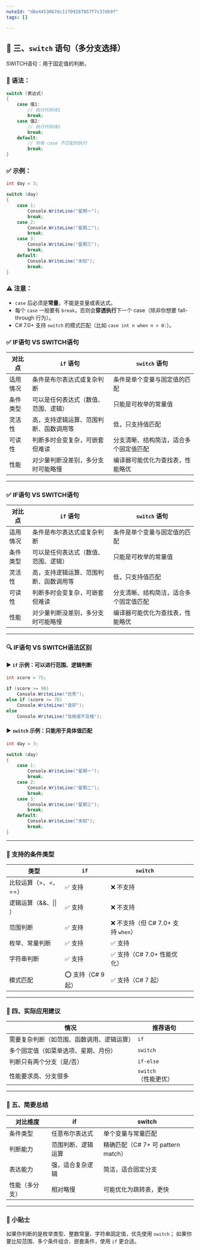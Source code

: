 ```yaml
---
noteId: "d8e4453067dc11f09287057f7c37db9f"
tags: []

---
```



## 🔁 三、`switch` 语句（多分支选择）

SWITCH语句：用于固定值的判断。

### 📌 语法：

```csharp
switch (表达式)
{
    case 值1:
        // 执行代码块1
        break;
    case 值2:
        // 执行代码块2
        break;
    default:
        // 所有 case 不匹配时执行
        break;
}
```

### ✅ 示例：

```csharp
int day = 3;

switch (day)
{
    case 1:
        Console.WriteLine("星期一");
        break;
    case 2:
        Console.WriteLine("星期二");
        break;
    case 3:
        Console.WriteLine("星期三");
        break;
    default:
        Console.WriteLine("未知");
        break;
}
```


### ⚠️ 注意：

* `case` 后必须是**常量**，不能是变量或表达式。
* 每个 `case` 一般要有 `break`，否则会**穿透执行**下一个 case（除非你想要 fall-through 行为）。
* C# 7.0+ 支持 `switch` 的模式匹配（比如 `case int n when n > 0:`）。



### ✅ IF语句 VS SWITCH语句

| 对比点   | `if` 语句                              | `switch` 语句                          |
| -------- | -------------------------------------- | -------------------------------------- |
| 适用情况 | 条件是布尔表达式或复杂判断             | 条件是单个变量与固定值的匹配           |
| 条件类型 | 可以是任何表达式（数值、范围、逻辑）   | 只能是可枚举的常量值                   |
| 灵活性   | 高，支持逻辑运算、范围判断、函数调用等 | 低，只支持值匹配                       |
| 可读性   | 判断多时会变复杂，可嵌套但难读         | 分支清晰、结构简洁，适合多个固定值匹配 |
| 性能     | 对少量判断没差别，多分支时可能略慢     | 编译器可能优化为查找表，性能略优       |

---



### ✅ IF语句 VS SWITCH语句

| 对比点   | `if` 语句                              | `switch` 语句                          |
| -------- | -------------------------------------- | -------------------------------------- |
| 适用情况 | 条件是布尔表达式或复杂判断             | 条件是单个变量与固定值的匹配           |
| 条件类型 | 可以是任何表达式（数值、范围、逻辑）   | 只能是可枚举的常量值                   |
| 灵活性   | 高，支持逻辑运算、范围判断、函数调用等 | 低，只支持值匹配                       |
| 可读性   | 判断多时会变复杂，可嵌套但难读         | 分支清晰、结构简洁，适合多个固定值匹配 |
| 性能     | 对少量判断没差别，多分支时可能略慢     | 编译器可能优化为查找表，性能略优       |

---

### 🔍 IF语句 VS SWITCH语法区别

#### ▶ `if` 示例：可以进行范围、逻辑判断

```csharp
int score = 75;

if (score >= 90)
    Console.WriteLine("优秀");
else if (score >= 70)
    Console.WriteLine("良好");
else
    Console.WriteLine("及格或不及格");
```

#### ▶ `switch` 示例：只能用于具体值匹配

```csharp
int day = 3;

switch (day)
{
    case 1:
        Console.WriteLine("星期一");
        break;
    case 2:
        Console.WriteLine("星期二");
        break;
    case 3:
        Console.WriteLine("星期三");
        break;
    default:
        Console.WriteLine("未知");
        break;
}
```

---

### 🎯 支持的条件类型

| 类型                  | `if`              | `switch`                           |      |      |
| --------------------- | ----------------- | ---------------------------------- | ---- | ---- |
| 比较运算（>、<、==）  | ✅ 支持            | ❌ 不支持                           |      |      |
| 逻辑运算（&&、\|\| ） | ✅ 支持            | ❌ 不支持                           |      |      |
| 范围判断              | ✅ 支持            | ❌ 不支持（但 C# 7.0+ 支持 `when`） |      |      |
| 枚举、常量判断        | ✅ 支持            | ✅ 支持                             |      |      |
| 字符串判断            | ✅ 支持            | ✅ 支持（C# 7.0+ 性能优化）         |      |      |
| 模式匹配              | ⭕ 支持（C# 9 起） | ✅ 支持（C# 7 起）                  |      |      |

---

### 🧠 四、实际应用建议

| 情况                                       | 推荐语句             |
| ------------------------------------------ | -------------------- |
| 需要复杂判断（如范围、函数调用、逻辑运算） | `if`                 |
| 多个固定值（如菜单选项、星期、月份）       | `switch`             |
| 判断只有两个分支（是/否）                  | `if-else`            |
| 性能要求高、分支很多                       | `switch`（性能更优） |

---

### 📌 五、简要总结

| 对比维度       | if                 | switch                             |
| -------------- | ------------------ | ---------------------------------- |
| 条件类型       | 任意布尔表达式     | 单个变量与常量匹配                 |
| 判断能力       | 范围判断、逻辑运算 | 精确匹配（C# 7+ 可 pattern match） |
| 表达能力       | 强，适合复杂逻辑   | 简洁，适合固定分支                 |
| 性能（多分支） | 相对略慢           | 可能优化为跳转表，更快             |

---

### 🚀 小贴士

如果你判断的是枚举类型、整数常量、字符串固定值，优先使用 `switch`；
如果你要比较范围、多个条件组合、嵌套条件，使用 `if` 更合适。